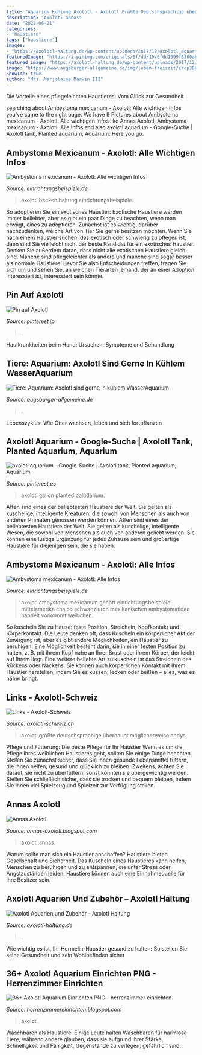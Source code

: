 ```yaml
---
title: "Aquarium Kühlung Axolotl - Axolotl Größte Deutschsprachige überhaupt Möglicherweise Andys"
description: "Axolotl annas"
date: "2022-06-21"
categories:
- "haustiere"
tags: ["haustiere"]
images:
- "https://axolotl-haltung.de/wp-content/uploads/2017/12/axolotl_aquarium_kaufberatung.jpg"
featuredImage: "https://i.pinimg.com/originals/6f/dd/19/6fdd1909f8360ab50fdef0b277a8a7cb.jpg"
featured_image: "https://axolotl-haltung.de/wp-content/uploads/2017/12/axolotl_aquarium_kaufberatung.jpg"
image: "https://www.augsburger-allgemeine.de/img/leben-freizeit/crop38863992/3819564419-cv16_9-w940/Axolotl-vertragen-kein-warmes-Wasser-im-Aquarium.jpg"
ShowToc: true
author: "Mrs. Marjolaine Marvin III"
---
```



Die Vorteile eines pflegeleichten Haustieres: Vom Glück zur Gesundheit

	

		
searching about Ambystoma mexicanum - Axolotl: Alle wichtigen Infos you've came to the right page. We have 9 Pictures about Ambystoma mexicanum - Axolotl: Alle wichtigen Infos like Annas Axolotl, Ambystoma mexicanum - Axolotl: Alle Infos and also axolotl aquarium - Google-Suche | Axolotl tank, Planted aquarium, Aquarium. Here you go:
		
    
## Ambystoma Mexicanum - Axolotl: Alle Wichtigen Infos

<img loading=lazy src="https://www.einrichtungsbeispiele.de/16to9/w1920/images_11035/aquarium-einrichten-mit-axolotl-becken__9165f8db100c404d22cd8251fe9b65b3.jpg" onerror="this.onerror=null;this.src='https://tse3.mm.bing.net/th?id=OIP.7ixb4gj5NJXpsYu_cuTixQHaEK&amp;pid=15.1';" alt="Ambystoma mexicanum - Axolotl: Alle wichtigen Infos">

_Source: einrichtungsbeispiele.de_

>axolotl becken haltung einrichtungsbeispiele. 

	

So adoptieren Sie ein exotisches Haustier:
Exotische Haustiere werden immer beliebter, aber es gibt ein paar Dinge zu beachten, wenn man erwägt, eines zu adoptieren. Zunächst ist es wichtig, darüber nachzudenken, welche Art von Tier Sie gerne besitzen möchten. Wenn Sie nach einem Haustier suchen, das exotisch oder schwierig zu pflegen ist, dann sind Sie vielleicht nicht der beste Kandidat für ein exotisches Haustier. Denken Sie außerdem daran, dass nicht alle exotischen Haustiere gleich sind. Manche sind pflegeleichter als andere und manche sind sogar besser als normale Haustiere. Bevor Sie also Entscheidungen treffen, fragen Sie sich um und sehen Sie, an welchen Tierarten jemand, der an einer Adoption interessiert ist, interessiert sein könnte.

    
## Pin Auf Axolotl

<img loading=lazy src="https://i.pinimg.com/736x/0d/8b/d2/0d8bd21002658a099797612627558760.jpg" onerror="this.onerror=null;this.src='https://tse2.mm.bing.net/th?id=OIP.VsvCFV4tAF-7_6cUU0A7ywHaIO&amp;pid=15.1';" alt="Pin auf Axolotl">

_Source: pinterest.jp_

>. 

	

Hautkrankheiten beim Hund: Ursachen, Symptome und Behandlung

    
## Tiere: Aquarium: Axolotl Sind Gerne In Kühlem WasserAquarium

<img loading=lazy src="https://www.augsburger-allgemeine.de/img/leben-freizeit/crop38863992/3819564419-cv16_9-w940/Axolotl-vertragen-kein-warmes-Wasser-im-Aquarium.jpg" onerror="this.onerror=null;this.src='https://tse1.mm.bing.net/th?id=OIP.am51brR48tfVJFbBv-KJpQHaEK&amp;pid=15.1';" alt="Tiere: Aquarium: Axolotl sind gerne in kühlem WasserAquarium">

_Source: augsburger-allgemeine.de_

>. 

	

Lebenszyklus: Wie Otter wachsen, leben und sich fortpflanzen

    
## Axolotl Aquarium - Google-Suche | Axolotl Tank, Planted Aquarium, Aquarium

<img loading=lazy src="https://i.pinimg.com/originals/6f/dd/19/6fdd1909f8360ab50fdef0b277a8a7cb.jpg" onerror="this.onerror=null;this.src='https://tse1.mm.bing.net/th?id=OIP.rVHv5UiN4yXJjCtmJ58tZQHaFj&amp;pid=15.1';" alt="axolotl aquarium - Google-Suche | Axolotl tank, Planted aquarium, Aquarium">

_Source: pinterest.es_

>axolotl gallon planted paludarium. 

	

Affen sind eines der beliebtesten Haustiere der Welt. Sie gelten als kuschelige, intelligente Kreaturen, die sowohl von Menschen als auch von anderen Primaten genossen werden können.
Affen sind eines der beliebtesten Haustiere der Welt. Sie gelten als kuschelige, intelligente Wesen, die sowohl von Menschen als auch von anderen geliebt werden. Sie können eine lustige Ergänzung für jedes Zuhause sein und großartige Haustiere für diejenigen sein, die sie haben.

    
## Ambystoma Mexicanum - Axolotl: Alle Infos

<img loading=lazy src="https://www.einrichtungsbeispiele.de/16to9/w1680/images_11035/aquarium-einrichten-mit-axolotl-weissling--weibchen__a6a51b8c4c1711822cab06afd4c44bbe.jpg" onerror="this.onerror=null;this.src='https://tse3.mm.bing.net/th?id=OIP.j2MhsCpPRni-Nbq0aE4B-AHaEK&amp;pid=15.1';" alt="Ambystoma mexicanum - Axolotl: Alle Infos">

_Source: einrichtungsbeispiele.de_

>axolotl ambystoma mexicanum gehört einrichtungsbeispiele mittelamerika chalco schwanzlurch mexikanischen ambystomatidae handelt vorkommt weibchen. 

	

So kuscheln Sie zu Hause: feste Position, Streicheln, Kopfkontakt und Körperkontakt.
Die Leute denken oft, dass Kuscheln ein körperlicher Akt der Zuneigung ist, aber es gibt andere Möglichkeiten, ein Haustier zu beruhigen. Eine Möglichkeit besteht darin, sie in einer festen Position zu halten, z. B. mit ihrem Kopf nahe an Ihrer Brust oder ihrem Körper, der leicht auf Ihrem liegt. Eine weitere beliebte Art zu kuscheln ist das Streicheln des Rückens oder Nackens. Sie können auch körperlichen Kontakt mit Ihrem Haustier herstellen, indem Sie es küssen, lecken oder beißen – alles, was es näher bringt.

    
## Links - Axolotl-Schweiz

<img loading=lazy src="http://www.axolotls.de/mediapool/131/1316964/resources/26317809.jpg" onerror="this.onerror=null;this.src='https://tse4.mm.bing.net/th?id=OIP.rfRmatvKlY1qKAJMABhaRQHaBP&amp;pid=15.1';" alt="Links - Axolotl-Schweiz">

_Source: axolotl-schweiz.ch_

>axolotl größte deutschsprachige überhaupt möglicherweise andys. 

	

Pflege und Fütterung: Die beste Pflege für Ihr Haustier
Wenn es um die Pflege Ihres weiblichen Haustieres geht, sollten Sie einige Dinge beachten. Stellen Sie zunächst sicher, dass Sie ihnen gesunde Lebensmittel füttern, die ihnen helfen, gesund und glücklich zu bleiben. Zweitens, achten Sie darauf, sie nicht zu überfüttern, sonst könnten sie übergewichtig werden. Stellen Sie schließlich sicher, dass sie trocken und bequem bleiben, indem Sie ihnen viel Spielzeug und Spielzeit zur Verfügung stellen.

    
## Annas Axolotl

<img loading=lazy src="http://4.bp.blogspot.com/-_w_1Fg8n-Co/UekpbxwVJ_I/AAAAAAAAAeg/IhW3tlk2tHs/s1600/aq+(2).jpg" onerror="this.onerror=null;this.src='https://tse3.mm.bing.net/th?id=OIP.deOYAG_XsrA2BKblpePYFwHaFj&amp;pid=15.1';" alt="Annas Axolotl">

_Source: annas-axolotl.blogspot.com_

>axolotl annas. 

	

Warum sollte man sich ein Haustier anschaffen?
Haustiere bieten Gesellschaft und Sicherheit. Das Kuscheln eines Haustieres kann helfen, Menschen zu beruhigen und zu entspannen, die unter Stress oder Angstzuständen leiden. Haustiere können auch eine Einnahmequelle für ihre Besitzer sein.

    
## Axolotl Aquarien Und Zubehör – Axolotl Haltung

<img loading=lazy src="https://axolotl-haltung.de/wp-content/uploads/2017/12/axolotl_aquarium_kaufberatung.jpg" onerror="this.onerror=null;this.src='https://tse2.mm.bing.net/th?id=OIP.gSQF7HcMWVD4JXdAqpdqdgHaFA&amp;pid=15.1';" alt="Axolotl Aquarien und Zubehör – Axolotl Haltung">

_Source: axolotl-haltung.de_

>. 

	

Wie wichtig es ist, Ihr Hermelin-Haustier gesund zu halten: So stellen Sie seine Gesundheit und sein Wohlbefinden sicher

    
## 36+ Axolotl Aquarium Einrichten PNG - Herrenzimmer Einrichten

<img loading=lazy src="https://i.pinimg.com/originals/80/c8/ac/80c8acea6f2b92609fd7810d9cef5a7f.jpg" onerror="this.onerror=null;this.src='https://tse4.mm.bing.net/th?id=OIP.FHtOObOsoI8PEaimzWLbkAHaGL&amp;pid=15.1';" alt="36+ Axolotl Aquarium Einrichten PNG - herrenzimmer einrichten">

_Source: herrenzimmereinrichten.blogspot.com_

>axolotl. 

	

Waschbären als Haustiere: Einige Leute halten Waschbären für harmlose Tiere, während andere glauben, dass sie aufgrund ihrer Stärke, Schnelligkeit und Fähigkeit, Gegenstände zu verlegen, gefährlich sind.

